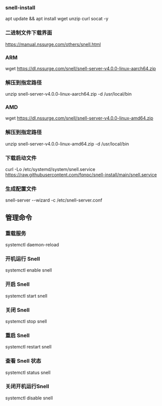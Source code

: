 ### snell-install

apt update && apt install wget unzip curl socat -y

### 二进制文件下载界面

https://manual.nssurge.com/others/snell.html

### ARM

wget https://dl.nssurge.com/snell/snell-server-v4.0.0-linux-aarch64.zip

### 解压到指定路径

unzip snell-server-v4.0.0-linux-aarch64.zip -d /usr/local/bin

### AMD

wget https://dl.nssurge.com/snell/snell-server-v4.0.0-linux-amd64.zip

### 解压到指定路径

unzip snell-server-v4.0.0-linux-amd64.zip -d /usr/local/bin

### 下载启动文件

curl -Lo /etc/systemd/system/snell.service https://raw.githubusercontent.com/fqnpc/snell-install/main/snell.service

### 生成配置文件

snell-server --wizard -c /etc/snell-server.conf

## 管理命令

### 重载服务

systemctl daemon-reload

### 开机运行 Snell

systemctl enable snell

### 开启 Snell

systemctl start snell

### 关闭 Snell

systemctl stop snell

### 重启 Snell

systemctl restart snell

### 查看 Snell 状态

systemctl status snell

### 关闭开机运行Snell

systemctl disable snell



